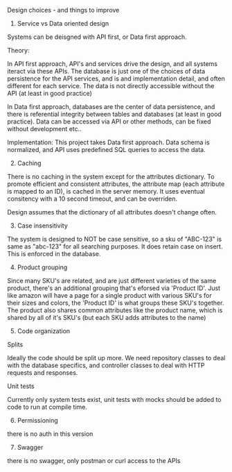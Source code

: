 Design choices - and things to improve

1. Service vs Data oriented design

Systems can be deisgned with API first, or Data first approach.

Theory:

In API first approach, API's and services drive the design, and all systems iteract via these APIs.
The database is just one of the choices of data persistence for the API services, and is
and implementation detail, and often different for each service. The data is not directly
accessible without the API (at least in good practice)

In Data first approach, databases are the center of data persistence, and there is
referential integrity between tables and databases (at least in good practice). Data can be
accessed via API or other methods, can be fixed without development etc..

Implementation:
This project takes Data first approach. Data schema is normalized, and API uses predefined 
SQL queries to access the data.

2. Caching

There is no caching in the system except for the attributes dictionary. To promote efficient
and consistent attributes, the attribute map (each attribute is mapped to an ID), is cached
in the server memory. It uses eventual consitency with a 10 second timeout, and can be overriden.

Design assumes that the dictionary of all attributes doesn't change often.

3. Case insensitivity

The system is designed to NOT be case sensitive, so a sku of "ABC-123" is same as "abc-123" for
all searching purposes. It does retain case on insert. This is enforced in the database.

4. Product grouping

Since many SKU's are related, and are just different varieties of the same product, there's
an additional grouping that's eforsed via 'Product ID'. Just like amazon will have a page
for a single product with various SKU's for their sizes and colors, the 'Product ID' is
what groups these SKU's together. The product also shares common attributes like the product
name, which is shared by all of it's SKU's (but each SKU adds attributes to the name)

5. Code organization

Splits

Ideally the code should be split up more. We need repository classes to deal with the
database specifics, and controller classes to deal with HTTP requests and responses.

Unit tests

Currently only system tests exist, unit tests with mocks should be added to code
to run at compile time.

6. Permissioning

there is no auth in this version

7. Swagger

there is no swagger, only postman or curl access to the APIs

